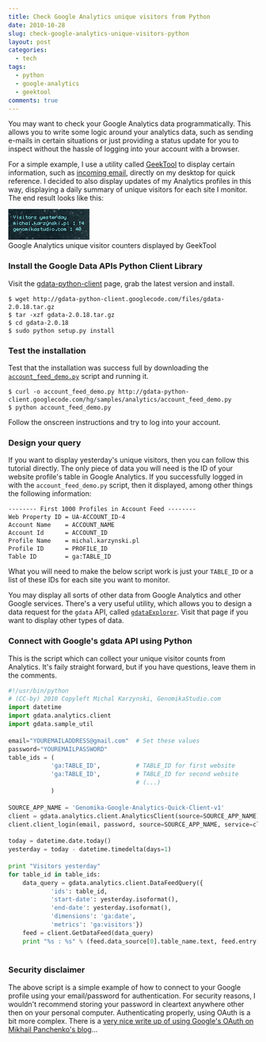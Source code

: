 ```yaml
---
title: Check Google Analytics unique visitors from Python
date: 2010-10-28
slug: check-google-analytics-unique-visitors-python
layout: post
categories:
  - tech
tags:
  - python
  - google-analytics
  - geektool
comments: true
---
```


You may want to check your Google Analytics data programmatically. This allows you to write some logic around your analytics data, such as sending e-mails in certain situations or just providing a status update for you to inspect without the hassle of logging into your account with a browser.

For a simple example, I use a utility called [GeekTool](http://projects.tynsoe.org/en/geektool/) to display certain information, such as [incoming email](http://www.commandlinefu.com/commands/view/3380/), directly on my desktop for quick reference. I decided to also display updates of my Analytics profiles in this way, displaying a daily summary of unique visitors for each site I monitor. The end result looks like this:

<div class="figure">
<img src="/images/illustrations/2010-10-28/check-google-analytics-unique-visitors-python-geektool.png">
<div class="legend">Google Analytics unique visitor counters displayed by GeekTool</div>
</div>

<!-- more -->

### Install the Google Data APIs Python Client Library
Visit the [gdata-python-client](http://code.google.com/p/gdata-python-client/) page, grab the latest version and install.

    $ wget http://gdata-python-client.googlecode.com/files/gdata-2.0.18.tar.gz
    $ tar -xzf gdata-2.0.18.tar.gz
    $ cd gdata-2.0.18
    $ sudo python setup.py install

### Test the installation
Test that the installation was success full by downloading the [`account_feed_demo.py`](http://gdata-python-client.googlecode.com/hg/samples/analytics/account_feed_demo.py) script and running it.

    $ curl -o account_feed_demo.py http://gdata-python-client.googlecode.com/hg/samples/analytics/account_feed_demo.py
    $ python account_feed_demo.py

Follow the onscreen instructions and try to log into your account.


### Design your query
If you want to display yesterday's unique visitors, then you can follow this tutorial directly. The only piece of data you will need is the ID of your website profile's table in Google Analytics. If you successfully logged in with the `account_feed_demo.py` script, then it displayed, among other things the following information:

    -------- First 1000 Profiles in Account Feed --------
    Web Property ID = UA-ACCOUNT_ID-4
    Account Name    = ACCOUNT_NAME
    Account Id      = ACCOUNT_ID
    Profile Name    = michal.karzynski.pl
    Profile ID      = PROFILE_ID
    Table ID        = ga:TABLE_ID
    
What you will need to make the below script work is just your `TABLE_ID` or a list of these IDs for each site you want to monitor.

You may display all sorts of other data from Google Analytics and other Google services. There's a very useful utility, which allows you to design a data request for the `gdata` API, called [`gdataExplorer`](http://code.google.com/apis/analytics/docs/gdata/gdataExplorer.html). Visit that page if you want to display other types of data.


### Connect with Google's gdata API using Python
This is the script which can collect your unique visitor counts from Analytics. It's faily straight forward, but if you have questions, leave them in the comments.

```python
#!/usr/bin/python
# (CC-by) 2010 Copyleft Michal Karzynski, GenomikaStudio.com 
import datetime
import gdata.analytics.client
import gdata.sample_util

email="YOUREMAILADDRESS@gmail.com"  # Set these values
password="YOUREMAILPASSWORD"
table_ids = (
            'ga:TABLE_ID',          # TABLE_ID for first website
            'ga:TABLE_ID',          # TABLE_ID for second website
                                    # (...)
            )

SOURCE_APP_NAME = 'Genomika-Google-Analytics-Quick-Client-v1'
client = gdata.analytics.client.AnalyticsClient(source=SOURCE_APP_NAME)
client.client_login(email, password, source=SOURCE_APP_NAME, service=client.auth_service)

today = datetime.date.today()
yesterday = today - datetime.timedelta(days=1)

print "Visitors yesterday"
for table_id in table_ids:   
    data_query = gdata.analytics.client.DataFeedQuery({
            'ids': table_id,
            'start-date': yesterday.isoformat(),
            'end-date': yesterday.isoformat(),
            'dimensions': 'ga:date',
            'metrics': 'ga:visitors'})
    feed = client.GetDataFeed(data_query)
    print "%s : %s" % (feed.data_source[0].table_name.text, feed.entry[0].metric[0].value)
    
```


### Security disclaimer
The above script is a simple example of how to connect to your Google profile using your email/password for authentication. For security reasons, I wouldn't recommend storing your password in cleartext anywhere other then on your personal computer. Authenticating properly, using OAuth is a bit more complex. There is a [very nice write up of using Google's OAuth on Mikhail Panchenko's blog](http://mihasya.com/blog/google-data-api-with-oauth-using-the-gdata-python-client/)...